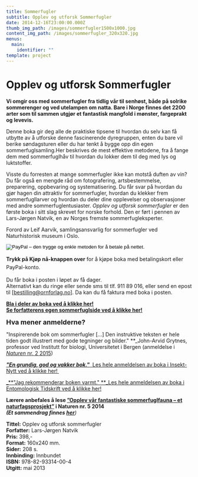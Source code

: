```yaml
---
title: Sommerfugler
subtitle: Opplev og utforsk Sommerfugler
date: 2014-12-16T23:00:00.000Z
thumb_img_path: /images/sommerfugler1500x1000.jpg
content_img_path: /images/sommerfugler_320x320.jpg
menus:
  main:
    identifier: ""
template: project
---
```

# Opplev og utforsk Sommerfugler

**Vi omgir oss med sommerfugler fra tidlig vår til senhøst, både på solrike sommerenger og ved utelampen om natta. Bare i Norge finnes det 2200 arter som til sammen utgjør et fantastisk mangfold i mønster, fargeprakt og levevis.**

Denne boka gir deg alle de praktiske tipsene til hvordan du selv kan få utbytte av å utforske denne fascinerende dyregruppen, enten du bare vil berike søndagsturen eller du har tenkt å bygge opp din egen sommerfuglsamling.Her beskrives de mest effektive metodene, fra å fange dem med sommerfuglhåv til hvordan du lokker dem til deg med lys og luktstoffer.

Visste du forresten at mange sommerfugler ikke kan motstå duften av vin? Du får også en mengde råd om fotografering, artsbestemmelse, preparering, oppbevaring og systematisering. Du får svar på hvordan du gjør hagen din attraktiv for sommerfugler, hvordan du klekker frem sommerfugllarver og hvordan du deler dine opplevelser og observasjoner med andre sommerfuglentusiaster. _Opplev og utforsk sommerfugler_ er den første boka i sitt slag skrevet for norske forhold. Den er ført i pennen av Lars-Jørgen Natvik, en av Norges fremste sommerfugleksperter.

Forord av Leif Aarvik, samlingsansvarlig for sommerfugler ved Naturhistorisk museum i Oslo.

<form action="https://www.paypal.com/cgi-bin/webscr" method="post" target="_top"><input name="cmd" type="hidden" value="_s-xclick"> <input name="hosted_button_id" type="hidden" value="8YTSHUEX885FA"> <input alt="PayPal – den trygge og enkle metoden for å betale på nettet." border="0" name="submit" src="https://www.paypalobjects.com/no_NO/NO/i/btn/btn_buynowCC_LG.gif" type="image"> </form>

**Trykk på Kjøp nå-knappen over** <span style="line-height: 1.6;">for å kjøpe boka med betalingskort eller PayPal-konto.</span>

Du får boka i posten i løpet av få dager.  
Alternativt kan du ringe eller sende sms til tlf. 911 89 016, eller send en epost til [bestilling@ornforlag.no]. Da kan du få faktura med boka i posten.

**[Bla i deler av boka ved å klikke her!](http://issuu.com/naturogfritid/docs/opplev_og_utforsk_sommerfugler_ekse?mode=window&embedId=1618717/2246059)**  
[**Se forfatterens egen sommerfuglside ved å klikke her!**](http://www.opplevsommerfugler.no/)

**<span style="font-size: 14px;"><span style="font-size:18px;">Hva mener anmelderne?</span>**  


"</span>Inspirerende bok om sommerfugler […] Den instruktive teksten er hele tiden godt illustrert med gode tegninger og bilder."<span style="font-size: 14px;"> </span>**_John-Arvid Grytnes, professor ved Institutt for biologi, Universitetet i Bergen (anmeldelse i [_Naturen_ nr. 2 2015](http://www.idunn.no/natur))

[_**<span style="font-size:14px">"En grundig, god og vakker bok."</span>**_<span style="font-family:arial,helvetica,sans-serif"> <span style="font-size:14px"></span>  </span>Les hele anmeldelsen av boka i Insekt-Nytt ved å klikke her! ](./Sommerfuglbokanmeldelse_Natvik_IN_38-4_RB2013.pdf)

[_**<span style="font-size:14px">"Jag rekommenderar boken varmt."</span> <span style="font-size:12px"></span> **<span style="font-size:12px"></span>_Les hele anmeldelsen av boka i Entomologisk Tidskrift ved å klikke her!](./Elmqvist_recension_av_Natvik.pdf)

**Lærere anbefales å lese [”Opplev vår fantastiske sommerfuglfauna – et naturfagsprosjekt”](https://www.idunn.no/ts/natur/2014/05/opplev_vaar_fantastiske_sommerfuglfauna_et_naturfagsprosje) i Naturen nr. 5 2014  
_(Et sammendrag finnes [her](https://www.opplevsommerfugler.no/skoler/)_**_)_

**Tittel:** Opplev og utforsk sommerfugler  
**Forfatter:** Lars-Jørgen Natvik  
**Pris:** 398,-  
**Format:** 160x240 mm.  
**Sider:** 208 s.  
**Innbinding:** Innbundet  
**ISBN:** 978-82-93314-00-4  
**Utgitt:** mai 2013
